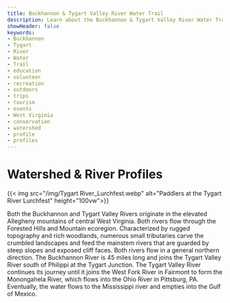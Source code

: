```yaml
---
title: Buckhannon & Tygart Valley River Water Trail
description: Learn about the Buckhannon & Tygart Valley River Water Trail watershed and river profiles.
showHeader: false
keywords:
- Buckhannon
- Tygart
- River
- Water
- Trail
- education
- volunteer
- recreation
- outdoors
- trips
- tourism
- events
- West Virginia
- conservation
- watershed
- profile
- profiles
---
```


# Watershed & River Profiles

{{< img src="/img/Tygart River_Lurchfest.webp" alt="Paddlers at the Tygart River Lurchfest" height="100vw">}}

Both the Buckhannon and Tygart Valley Rivers originate in the elevated Allegheny mountains of central West Virginia. Both rivers flow through the Forested Hills and Mountain ecoregion. Characterized by rugged topography and rich woodlands, numerous small tributaries carve the crumbled landscapes and feed the mainstem rivers that are guarded by steep slopes and exposed cliff faces. Both rivers flow in a general northern direction. The Buckhannon River is 45 miles long and joins the Tygart Valley River south of Philippi at the Tygart Junction. The Tygart Valley River continues its journey until it joins the West Fork River in Fairmont to form the Monongahela River, which flows into the Ohio River in Pittsburg, PA. Eventually, the water flows to the Mississippi river and empties into the Gulf of Mexico. 

